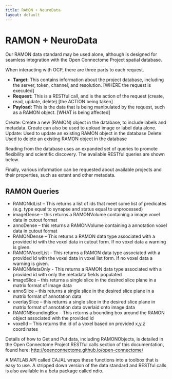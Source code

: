 ```yaml
---
title: RAMON + NeuroData
layout: default
---
```


# RAMON + NeuroData

Our RAMON data standard may be used alone, although is designed for seamless
integration with the Open Connectome Project spatial database.

When interacting with OCP, there are three parts to each request.

- **Target:** This contains information about the project database, including the server, token, channel, and resolution.  [WHERE the request is executed]
- **Request:** This is a RESTful call, and is the action of the request (create, read, update, delete) [the ACTION being taken]
- **Payload:** This is the data that is being manipulated by the request, such as a RAMON object.  [WHAT is being affected]

Create:  Create a new (RAMON) object in the database, to include labels and metadata.  Create can also be used to upload image or label data alone.
Update:  Used to update an existing RAMON object in the database
Delete:  Used to delete an existing RAMON object in the database

Reading from the database uses an expanded set of queries to promote flexibility and scientific discovery.  The available RESTful queries are shown below.

Finally, various information can be requested about available projects and their properties, such as extent and other metadata.

## RAMON Queries

* RAMONIdList – This returns a list of ids that meet some list of predicates (e.g. type equal to synapse and status equal to unprocessed)
* imageDense – this returns a RAMONVolume containing a image voxel data in cutout format
* annoDense – this returns a RAMONVolume containing a annotation voxel data in cutout format
* RAMONDense – This returns a RAMON data type associated with a provided id with the voxel data in cutout form.  If no voxel data a warning is given.
* RAMONVoxelList - This returns a RAMON data type associated with a provided id with the voxel data in voxel list form.  If no voxel data a warning is given.
* RAMONMetaOnly - This returns a RAMON data type associated with a provided id with only the metadata fields populated
* imageSlice – this returns a single slice in the desired slice plane in a matrix format of image data
* annoSlice – this returns a single slice in the desired slice plane in a matrix format of annotation data
* overlaySlice – this returns a single slice in the desired slice plane in matrix format of annotation data overlaid onto image data
* RAMONBoundingBox – This returns a bounding box around the RAMON object associated with the provided id
* voxelId – This returns the id of a voxel based on provided x,y,z coordinates

Details of how to Get and Put data, including RAMONObjects, is detailed in the Open Connectome Project RESTful calls section of this documentation,
found here:  http://openconnectome.github.io/open-connectome/

A MATLAB API called CAJAL wraps these functions into a toolbox that is easy to use.
A stripped down version of the data standard and RESTful calls is also available in a beta package called ndio.
